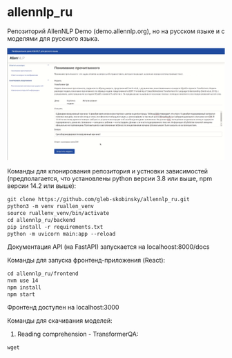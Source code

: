 # allennlp_ru
Репозиторий AllenNLP Demo (demo.allennlp.org), но на русском языке и с моделями для русского языка.

![alt text](https://github.com/gleb-skobinsky/allennlp_ru/blob/master/qa_model_example.png?raw=true)


Команды для клонирования репозитория и устновки зависимостей (предполагается, что установлены python версии 3.8 или выше, npm версии 14.2 или выше):

```
git clone https://github.com/gleb-skobinsky/allennlp_ru.git
python3 -m venv ruallen_venv
source ruallenv_venv/bin/activate
cd allennlp_ru/backend
pip install -r requirements.txt
python -m uvicorn main:app --reload
```

Документация API (на FastAPI) запускается на localhoost:8000/docs

Команды для запуска фронтенд-приложения (React):

```
cd allennlp_ru/frontend
nvm use 14
npm install 
npm start
```

Фронтенд доступен на localhost:3000

Команды для скачивания моделей:

1) Reading comprehension - TransformerQA:

```
wget
```
